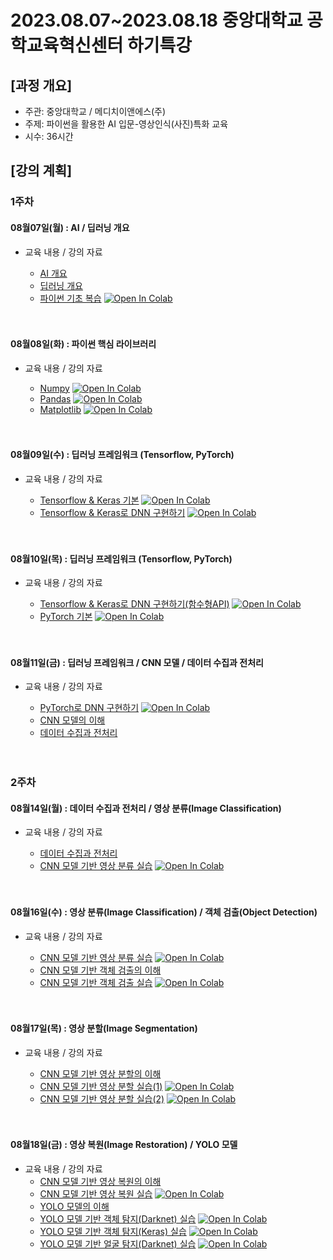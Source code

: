 # 2023.08.07\~2023.08.18 중앙대학교 공학교육혁신센터 하기특강

## \[과정 개요]

* 주관: 중앙대학교 / 메디치이앤에스(주)
* 주제: 파이썬을 활용한 AI 입문-영상인식(사진)특화 교육
* 시수: 36시간

## \[강의 계획]

### 1주차

#### 08월07일(월) : AI / 딥러닝 개요

* 교육 내용 / 강의 자료
  * [AI 개요](../LectureFiles/pdf/AI01_AI개요.pdf)
  * [딥러닝 개요](../LectureFiles/pdf/DL01_딥러닝개요.pdf)
  * [파이썬 기초 복습](../LectureFiles/src/Py001_Basic.ipynb) [![Open In Colab](https://colab.research.google.com/assets/colab-badge.svg)](https://colab.research.google.com/github/aidalabs/Lectures/blob/main/LectureFiles/src/Py001_Basic.ipynb)

  <br/>
  <br/>
#### 08월08일(화) : 파이썬 핵심 라이브러리

* 교육 내용 / 강의 자료
  * [Numpy](../LectureFiles/src/Py002_Numpy.ipynb) [![Open In Colab](https://colab.research.google.com/assets/colab-badge.svg)](https://colab.research.google.com/github/aidalabs/Lectures/blob/main/LectureFiles/src/Py002_Numpy.ipynb)
  * [Pandas](../LectureFiles/src/Py003_Pandas.ipynb) [![Open In Colab](https://colab.research.google.com/assets/colab-badge.svg)](https://colab.research.google.com/github/aidalabs/Lectures/blob/main/LectureFiles/src/Py003_Pandas.ipynb)
  * [Matplotlib](../LectureFiles/src/Py004_Matplotlib.ipynb) [![Open In Colab](https://colab.research.google.com/assets/colab-badge.svg)](https://colab.research.google.com/github/aidalabs/Lectures/blob/main/LectureFiles/src/Py004_Matplotlib.ipynb)

  <br/>
  <br/>
#### 08월09일(수) : 딥러닝 프레임워크 (Tensorflow, PyTorch)

* 교육 내용 / 강의 자료
  * [Tensorflow & Keras 기본](../LectureFiles/src/DL001_Tensorflow.ipynb) [![Open In Colab](https://colab.research.google.com/assets/colab-badge.svg)](https://colab.research.google.com/github/aidalabs/Lectures/blob/main/LectureFiles/src/DL001_Tensorflow.ipynb)
  * [Tensorflow & Keras로 DNN 구현하기](../LectureFiles/src/DL002_Tensorflow_DNN.ipynb) [![Open In Colab](https://colab.research.google.com/assets/colab-badge.svg)](https://colab.research.google.com/github/aidalabs/Lectures/blob/main/LectureFiles/src/DL002_Tensorflow_DNN.ipynb)
  
  <br/>
  <br/>
#### 08월10일(목) : 딥러닝 프레임워크 (Tensorflow, PyTorch)

* 교육 내용 / 강의 자료
  * [Tensorflow & Keras로 DNN 구현하기(함수형API)](../LectureFiles/src/DL002_Tensorflow_DNN_FunctionalAPI.ipynb) [![Open In Colab](https://colab.research.google.com/assets/colab-badge.svg)](https://colab.research.google.com/github/aidalabs/Lectures/blob/main/LectureFiles/src/DL002_Tensorflow_DNN_FunctionalAPI.ipynb)
  * [PyTorch 기본](../LectureFiles/src/DL003_PyTorch.ipynb) [![Open In Colab](https://colab.research.google.com/assets/colab-badge.svg)](https://colab.research.google.com/github/aidalabs/Lectures/blob/main/LectureFiles/src/DL003_PyTorch.ipynb)
  
  <br/>
  <br/>
#### 08월11일(금) : 딥러닝 프레임워크 / CNN 모델 / 데이터 수집과 전처리

* 교육 내용 / 강의 자료
  * [PyTorch로 DNN 구현하기](../LectureFiles/src/DL004_PyTorch_DNN.ipynb) [![Open In Colab](https://colab.research.google.com/assets/colab-badge.svg)](https://colab.research.google.com/github/aidalabs/Lectures/blob/main/LectureFiles/src/DL004_PyTorch_DNN.ipynb)
  * [CNN 모델의 이해](../LectureFiles/pdf/DL02_CNN모델개요.pdf)
  * [데이터 수집과 전처리](../LectureFiles/pdf/DL04_데이터수집과전처리-영상처리.pdf)

  <br/>
  <br/>
### 2주차

#### 08월14일(월) : 데이터 수집과 전처리 / 영상 분류(Image Classification)

* 교육 내용 / 강의 자료
  * [데이터 수집과 전처리](../LectureFiles/pdf/DL04_데이터수집과전처리-영상처리.pdf)
  * [CNN 모델 기반 영상 분류 실습](../LectureFiles/src/DL005_CNN_ImageClassificaton.ipynb) [![Open In Colab](https://colab.research.google.com/assets/colab-badge.svg)](https://colab.research.google.com/github/aidalabs/Lectures/blob/main/LectureFiles/src/DL005_CNN_ImageClassificaton.ipynb)

  <br/>
  <br/>
#### 08월16일(수) : 영상 분류(Image Classification) / 객체 검출(Object Detection)

* 교육 내용 / 강의 자료
  * [CNN 모델 기반 영상 분류 실습](../LectureFiles/src/DL005_CNN_ImageClassificaton.ipynb) [![Open In Colab](https://colab.research.google.com/assets/colab-badge.svg)](https://colab.research.google.com/github/aidalabs/Lectures/blob/main/LectureFiles/src/DL005_CNN_ImageClassificaton.ipynb)
  * [CNN 모델 기반 객체 검출의 이해](../LectureFiles/pdf/DL07_RCNN모델개요.pdf)
  * [CNN 모델 기반 객체 검출 실습](../LectureFiles/src/DL006_Faster_RCNN_ObjectDetection.ipynb) [![Open In Colab](https://colab.research.google.com/assets/colab-badge.svg)](https://colab.research.google.com/github/aidalabs/Lectures/blob/main/LectureFiles/src/DL006_Faster_RCNN_ObjectDetection.ipynb)

  <br/>
  <br/>
#### 08월17일(목) : 영상 분할(Image Segmentation)

* 교육 내용 / 강의 자료
  * [CNN 모델 기반 영상 분할의 이해](../LectureFiles/pdf/DL21_Semantic_Segmantation.pdf)
  * [CNN 모델 기반 영상 분할 실습(1)](../LectureFiles/src/DL021_Semantic_Segmantation_Unet.ipynb) [![Open In Colab](https://colab.research.google.com/assets/colab-badge.svg)](https://colab.research.google.com/github/aidalabs/Lectures/blob/main/LectureFiles/src/DL021_Semantic_Segmantation_Unet.ipynb)
  * [CNN 모델 기반 영상 분할 실습(2)](../LectureFiles/src/DL021_Semantic_Segmantation.ipynb) [![Open In Colab](https://colab.research.google.com/assets/colab-badge.svg)](https://colab.research.google.com/github/aidalabs/Lectures/blob/main/LectureFiles/src/DL021_Semantic_Segmantation.ipynb)


  <br/>
  <br/>
#### 08월18일(금) : 영상 복원(Image Restoration) / YOLO 모델

* 교육 내용 / 강의 자료
  * [CNN 모델 기반 영상 복원의 이해](../LectureFiles/pdf/DL22_Image_Restoration.pdf)
  * [CNN 모델 기반 영상 복원 실습](../LectureFiles/src/DL022_Image_Resolution_Restoration.ipynb) [![Open In Colab](https://colab.research.google.com/assets/colab-badge.svg)](https://colab.research.google.com/github/aidalabs/Lectures/blob/main/LectureFiles/src/DL022_Image_Resolution_Restoration.ipynb)
  * [YOLO 모델의 이해](../LectureFiles/pdf/DL08_YOLO모델개요.pdf)
  * [YOLO 모델 기반 객체 탐지(Darknet) 실습](../LectureFiles/src/DL008_YOLO_Darknet_ObjectDetection.ipynb) [![Open In Colab](https://colab.research.google.com/assets/colab-badge.svg)](https://colab.research.google.com/github/aidalabs/Lectures/blob/main/LectureFiles/src/DL008_YOLO_Darknet_ObjectDetection.ipynb)
  * [YOLO 모델 기반 객체 탐지(Keras) 실습](../LectureFiles/src/DL008_YOLO_Keras_ObjectDetection.ipynb) [![Open In Colab](https://colab.research.google.com/assets/colab-badge.svg)](https://colab.research.google.com/github/aidalabs/Lectures/blob/main/LectureFiles/src/DL008_YOLO_Keras_ObjectDetection.ipynb)
  * [YOLO 모델 기반 얼굴 탐지(Darknet) 실습](../LectureFiles/src/DL008_YOLO_Darknet_FaceDetection.ipynb) [![Open In Colab](https://colab.research.google.com/assets/colab-badge.svg)](https://colab.research.google.com/github/aidalabs/Lectures/blob/main/LectureFiles/src/DL008_YOLO_Darknet_FaceDetection.ipynb)
